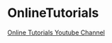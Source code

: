 # OnlineTutorials

<a href="https://www.youtube.com/c/OnlineTutorials4Designers/videos"> Online Tutorials Youtube Channel </a>
